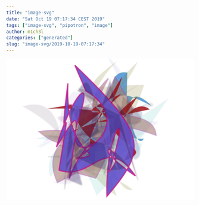 ```yaml
---
title: "image-svg"
date: "Sat Oct 19 07:17:34 CEST 2019"
tags: ["image-svg", "pipotron", "image"]
author: m1ch3l
categories: ["generated"]
slug: "image-svg/2019-10-19-07:17:34"
---
```


![](image.svg)

